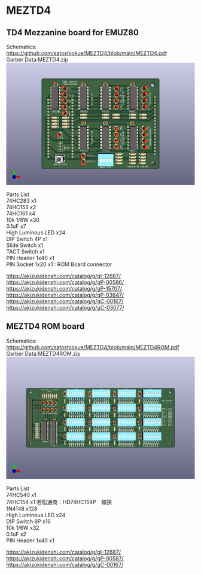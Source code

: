 # MEZTD4
## TD4 Mezzanine board for EMUZ80  
Schematics:  
https://github.com/satoshiokue/MEZTD4/blob/main/MEZTD4.pdf  
Garber Data:MEZTD4.zip  
![MEZTD4](https://github.com/satoshiokue/MEZTD4/blob/main/MEZTD4top.jpg)
  
Parts List  
74HC283 x1  
74HC153 x2  
74HC161 x4  
10k 1/6W x30  
0.1uF x7  
High Luminous LED x24  
DIP Switch 4P x1  
Slide Switch x1  
TACT Switch x1  
PIN Header 1x40 x1  
PIN Socket 1x20 x1 : ROM Board connector  

https://akizukidenshi.com/catalog/g/gI-12687/  
https://akizukidenshi.com/catalog/g/gP-00586/  
https://akizukidenshi.com/catalog/g/gP-15707/  
https://akizukidenshi.com/catalog/g/gP-03647/  
https://akizukidenshi.com/catalog/g/gC-00167/  
https://akizukidenshi.com/catalog/g/gC-03077/  

## MEZTD4 ROM board    
Schematics:  
https://github.com/satoshiokue/MEZTD4/blob/main/MEZTD4ROM.pdf  
Garber Data:MEZTD4ROM.zip  
![MEZTD4](https://github.com/satoshiokue/MEZTD4/blob/main/MEZTD4ROMtop.jpg)
  
Parts List  
74HC540 x1  
74HC154 x1   若松通商：HD74HC154P　幅狭  
1N4148 x128  
High Luminous LED x24  
DIP Switch 8P x16  
10k 1/6W x32  
0.1uF x2  
PIN Header 1x40 x1  

https://akizukidenshi.com/catalog/g/gI-12687/  
https://akizukidenshi.com/catalog/g/gP-00587/  
https://akizukidenshi.com/catalog/g/gC-00167/  
